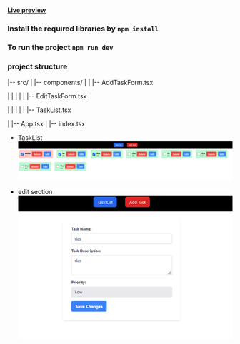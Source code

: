 #### [Live preview](https://task-manager-assignment-hieu.vercel.app/)

### Install the required libraries by `npm install`

### To run the project `npm run dev`

### project structure

|-- src/
| |-- components/
| | |-- AddTaskForm.tsx

| | |
| | |-- EditTaskForm.tsx

| | |
| | |-- TaskList.tsx

| |-- App.tsx
| |-- index.tsx

- TaskList
  ![Alt text](image.png)

- edit section
  ![Alt text](image-1.png)
